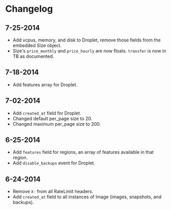 # Changelog

## 7-25-2014
  
  - Add vcpus, memory, and disk to Droplet, remove those fields from the embedded Size object.
  - Size's `price_monthly` and `price_hourly` are now floats. `transfer` is now in TB as documented.

## 7-18-2014

  - Add features array for Droplet.

## 7-02-2014

  - Add `created_at` field for Droplet.
  - Changed default per_page size to 20.
  - Changed maximum per_page size to 200.

## 6-25-2014

 - Add `features` field for regions, an array of features available in that region.
 - Add `disable_backups` event for Droplet.

## 6-24-2014

 - Remove `X-` from all RateLimit headers.
 - Add `created_at` field to all instances of Image (images, snapshots, and backups).
